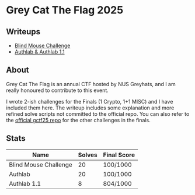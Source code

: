 # Grey Cat The Flag 2025

## Writeups
- [Blind Mouse Challenge](./Blind%20Mouse%20Challenge/)
- [Authlab & Authlab 1.1](./Authlab/)

## About
Grey Cat The Flag is an annual CTF hosted by NUS Greyhats, and I am really honoured to contribute to this event. 

I wrote 2-ish challenges for the Finals (1 Crypto, 1+1 MISC) and I have included them here. The writeup includes some explanation and more refined solve scripts not committed to the official repo. You can also refer to the [official gctf25 repo](https://github.com/NUSGreyhats/greyctf25-challs-public/tree/main/finals) for the other challenges in the finals.

## Stats

| Name | Solves | Final Score |
| ---- | ------ | ----------- |
| Blind Mouse Challenge | 20 | 100/1000 |
| Authlab | 20 | 100/1000 |
| Authlab 1.1 | 8 | 804/1000 |


